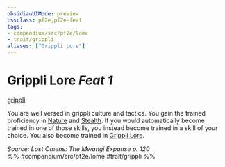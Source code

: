 ```yaml
---
obsidianUIMode: preview
cssclass: pf2e,pf2e-feat
tags:
- compendium/src/pf2e/lome
- trait/grippli
aliases: ["Grippli Lore"]
---
```

# Grippli Lore  *Feat 1*  
[grippli](../../rules/traits/grippli-b2.md)  


You are well versed in grippli culture and tactics. You gain the trained proficiency in [Nature](../skills.md#Nature) and [Stealth](../skills.md#Stealth). If you would automatically become trained in one of those skills, you instead become trained in a skill of your choice. You also become trained in [Grippli Lore](../skills.md#Lore).

*Source: Lost Omens: The Mwangi Expanse p. 120*  
%% #compendium/src/pf2e/lome #trait/grippli %%